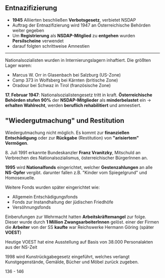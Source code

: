 ## Entnazifizierung
* **1945** Alliierten beschließen **Verbotsgesetz**, verbietet NSDAP
* Auftrag der Entnazifizierung wird 1947 an Österreichische Behörden weiter gegeben
* Um **Registrierung** als **NSDAP-Mitglied** zu **entgehen** wurden **Persilscheine** verwendet
* darauf folgten schrittweise Amnestien

---

Nationalsozialisten wurden in Internierungslagern inhaftiert. Die größten Lager waren:
* Marcus W. Orr in Glasenbach bei Salzburg (US-Zone)
* Camp 373 in Wolfsberg bei Kärnten (britische Zone)
* Oradour bei Schwaz in Tirol (französische Zone)

**17\. Februar 1947**: Nationalsozialistengesetz tritt in kraft. **Österreichische Behörden stufen 90%** der **NSDAP-Mitglieder** als **minderbelastet** ein -> **erhalten Wahlrecht**, werden **beruflich rehabilitiert** und amnestiert.

## "Wiedergutmachung" und Restitution
Wiedergutmachung nicht möglich. Es kommt zur **finanziellen Entschädigung** oder zur **Rückgabe** (Restitution) von **"arisiertem" Vermögen**.

8\. Juli 1991 erkannte Bundeskanzler **Franz Vranitzky**, Mitschuld an Verbrechen des Nationalsozialismus, österreichischer BürgerInnen an.

**1995** wird **Nationalfonds** eingerichtet, welcher **Gestenzahlungen** an alle **NS-Opfer** vergibt. darunter fallen z.B. "Kinder vom Spiegelgrund" und Homosexuelle.

Weitere Fonds wurden später eingerichtet wie:
* Allgemein Entschädigungsfonds
* Fonds zur Instandhaltung der jüdischen Friedhöfe
* Versöhnungsfonds

Einberufungen zur Wehrmacht hatten **Arbeitskräftemangel** zur folge. Dieser wurde durch **1 Million ZwangsarbeiterInnen** gelöst. einer der Firmen die **Arbeiter** von der SS **kaufte** war Reichswerke Hermann Göring (später **VOEST**)

Heutige VOEST hat eine Ausstellung auf Basis von 38.000 Personalakten aus der NS-Zeit

1998 wird Kunstrückgabegesetz eingeführt, welches verlangt Kunstgegenstände, Gemälde, Bücher und Möbel zurück zugeben.

136 - 146
